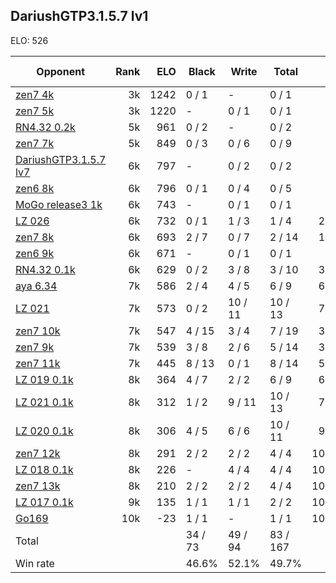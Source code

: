 ## DariushGTP3.1.5.7 lv1 ##

ELO: 526

Opponent | Rank | ELO | Black | Write | Total | Win rate
---------|-----:|----:|-------|-------|-------|-------:
[zen7 4k](zen7%204k.md) | 3k | 1242 | 0 / 1 | - | 0 / 1 | 0.0%
[zen7 5k](zen7%205k.md) | 3k | 1220 | - | 0 / 1 | 0 / 1 | 0.0%
[RN4.32 0.2k](RN4.32%200.2k.md) | 5k | 961 | 0 / 2 | - | 0 / 2 | 0.0%
[zen7 7k](zen7%207k.md) | 5k | 849 | 0 / 3 | 0 / 6 | 0 / 9 | 0.0%
[DariushGTP3.1.5.7 lv7](DariushGTP3.1.5.7%20lv7.md) | 6k | 797 | - | 0 / 2 | 0 / 2 | 0.0%
[zen6 8k](zen6%208k.md) | 6k | 796 | 0 / 1 | 0 / 4 | 0 / 5 | 0.0%
[MoGo release3 1k](MoGo%20release3%201k.md) | 6k | 743 | - | 0 / 1 | 0 / 1 | 0.0%
[LZ 026](LZ%20026.md) | 6k | 732 | 0 / 1 | 1 / 3 | 1 / 4 | 25.0%
[zen7 8k](zen7%208k.md) | 6k | 693 | 2 / 7 | 0 / 7 | 2 / 14 | 14.3%
[zen6 9k](zen6%209k.md) | 6k | 671 | - | 0 / 1 | 0 / 1 | 0.0%
[RN4.32 0.1k](RN4.32%200.1k.md) | 6k | 629 | 0 / 2 | 3 / 8 | 3 / 10 | 30.0%
[aya 6.34](aya%206.34.md) | 7k | 586 | 2 / 4 | 4 / 5 | 6 / 9 | 66.7%
[LZ 021](LZ%20021.md) | 7k | 573 | 0 / 2 | 10 / 11 | 10 / 13 | 76.9%
[zen7 10k](zen7%2010k.md) | 7k | 547 | 4 / 15 | 3 / 4 | 7 / 19 | 36.8%
[zen7 9k](zen7%209k.md) | 7k | 539 | 3 / 8 | 2 / 6 | 5 / 14 | 35.7%
[zen7 11k](zen7%2011k.md) | 7k | 445 | 8 / 13 | 0 / 1 | 8 / 14 | 57.1%
[LZ 019 0.1k](LZ%20019%200.1k.md) | 8k | 364 | 4 / 7 | 2 / 2 | 6 / 9 | 66.7%
[LZ 021 0.1k](LZ%20021%200.1k.md) | 8k | 312 | 1 / 2 | 9 / 11 | 10 / 13 | 76.9%
[LZ 020 0.1k](LZ%20020%200.1k.md) | 8k | 306 | 4 / 5 | 6 / 6 | 10 / 11 | 90.9%
[zen7 12k](zen7%2012k.md) | 8k | 291 | 2 / 2 | 2 / 2 | 4 / 4 | 100.0%
[LZ 018 0.1k](LZ%20018%200.1k.md) | 8k | 226 | - | 4 / 4 | 4 / 4 | 100.0%
[zen7 13k](zen7%2013k.md) | 8k | 210 | 2 / 2 | 2 / 2 | 4 / 4 | 100.0%
[LZ 017 0.1k](LZ%20017%200.1k.md) | 9k | 135 | 1 / 1 | 1 / 1 | 2 / 2 | 100.0%
[Go169](Go169.md) | 10k | -23 | 1 / 1 | - | 1 / 1 | 100.0%
Total | | | 34 / 73 | 49 / 94 | 83 / 167 | 
Win rate| | | 46.6% | 52.1% | 49.7% | 
